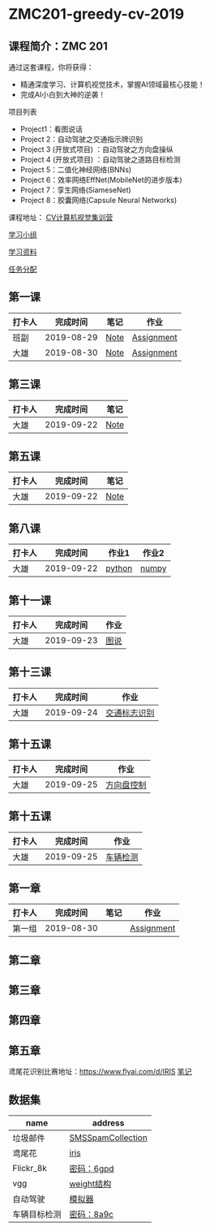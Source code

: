# ZMC201-greedy-cv-2019

## 课程简介：ZMC 201

通过这套课程，你将获得：

* 精通深度学习、计算机视觉技术，掌握AI领域最核心技能！
* 完成AI小白到大神的逆袭！

项目列表

* Project1：看图说话
* Project 2：自动驾驶之交通指示牌识别
* Project 3 (开放式项目) ：自动驾驶之方向盘操纵
* Project 4 (开放式项目) ：自动驾驶之道路目标检测
* Project 5：二值化神经网络(BNNs)
* Project 6：效率网络EffNet(MobileNet的进步版本)
* Project 7：孪生网络(SiameseNet)
* Project 8：胶囊网络(Capsule Neural Networks)

课程地址：
[CV计算机视觉集训营](https://www.greedyai.com/course/49)

[学习小组](./groups.md)     

[学习资料](./additional_reading/)

[任务分配](./assignment.md/) 

## 第一课

|打卡人|完成时间|笔记|作业|
|---|---|---|---|
|班副|2019-08-29|[Note](lesson1/note/vcl.md)|[Assignment](lesson1/assignment/xx/)|
|大雄|2019-08-30|[Note](lesson1/note/33_note/33_keras.ipynb)|[Assignment](lesson1/note/33_note/33_numpy.ipynb)|
## 第三课

|打卡人|完成时间|笔记|
|---|---|---|
|大雄|2019-09-22|[Note](lesson1/note/33_note/33_03.ipynb)|
## 第五课

|打卡人|完成时间|笔记|
|---|---|---|
|大雄|2019-09-22|[Note](lesson1/note/33_note/33_05.ipynb)|
## 第八课

|打卡人|完成时间|作业1|作业2|
|---|---|---|---|
|大雄|2019-09-22|[python](lesson1/note/33_homework/homework1/python_test.ipynb)|[numpy](lesson1/note/33_homework/homework1/Numpy_test.ipynb)|
## 第十一课

|打卡人|完成时间|作业|
|---|---|---|
|大雄|2019-09-23|[图说](lesson1/note/33_homework/homework2/all.ipynb)|
## 第十三课

|打卡人|完成时间|作业|
|---|---|---|
|大雄|2019-09-24|[交通标志识别](lesson1/note/33_homework/homework3/all.ipynb)|
## 第十五课

|打卡人|完成时间|作业|
|---|---|---|
|大雄|2019-09-25|[方向盘控制](lesson1/note/33_homework/homework4/all.ipynb)|
## 第十五课

|打卡人|完成时间|作业|
|---|---|---|
|大雄|2019-09-25|[车辆检测](lesson1/note/33_homework/homework5/all.ipynb)|
## 第一章

|打卡人|完成时间|笔记|作业|
|---|---|---|---|
|第一组|2019-08-30| |[Assignment](lesson1/the%20first%20group.md)|
## 第二章

## 第三章
## 第四章
## 第五章

鸢尾花识别比赛地址：https://www.flyai.com/d/IRIS
[笔记](./lesson5/note/)
## 数据集
|name|address|
|---|---|
|垃圾邮件|[SMSSpamCollection](lesson1/note/33_note/SMSSpamCollection.txt)|
|鸢尾花|[iris](lesson1/note/33_note/iris.csv)|
|Flickr_8k|[密码：6gpd](https://pan.baidu.com/s/1bQcQAz0pxPix9q9kCoZ1aw)|
|vgg|[weight](https://datasetss.blob.core.windows.net/public/proj1.captioning/dependent.file.task2/vgg16_exported.h5)[结构](https://datasetss.blob.core.windows.net/public/proj1.captioning/dependent.file.task2/vgg16_exported.json)|
|自动驾驶|[模拟器](https://github.com/udacity/self-driving-car-sim)|
|车辆目标检测|[密码：8a9c](https://pan.baidu.com/s/1mWUROXQmXi_b528anxlYKQ)
